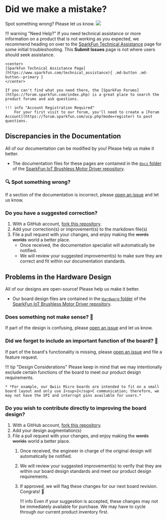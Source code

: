 # Did we make a mistake?

Spot something wrong? Please let us know. <a href="https://github.com/sparkfun/SparkFun_IoT_Brushless_Motor_Driver/issues" alt="Issues"><img src="https://img.shields.io/github/issues/sparkfun/SparkFun_IoT_Brushless_Motor_Driver.svg" /></a>

<!-- Technical Assistance Box -->
!!! warning "Need Help?"
	If you need technical assistance or more information on a product that is not working as you expected, we recommend heading on over to the [SparkFun Technical Assistance](https://www.sparkfun.com/technical_assistanc) page for some initial troubleshooting. This **Submit Issues** page is not where users should seek assistance.

	<center>
	[SparkFun Technical Assistance Page](https://www.sparkfun.com/technical_assistance){ .md-button .md-button--primary }
	</center>
	
	If you can't find what you need there, the [SparkFun Forums](https://forum.sparkfun.com/index.php) is a great place to search the product forums and ask questions.
	
	!!! info "Account Registration Required"
		For your first visit to our forum, you'll need to create a [Forum Account](https://forum.sparkfun.com/ucp.php?mode=register) to post questions.


## Discrepancies in the Documentation

All of our documentation can be modified by you! Please help us make it better.

* The documentation files for these pages are contained in the [`docs` folder](https://github.com/sparkfun/SparkFun_IoT_Brushless_Motor_Driver/tree/main/docs) of the [SparkFun IoT Brushless Motor Driver repository](https://github.com/sparkfun/SparkFun_IoT_Brushless_Motor_Driver).

### 🔍 Spot something wrong?

If a section of the documentation is incorrect, please [open an issue](https://github.com/sparkfun/SparkFun_IoT_Brushless_Motor_Driver/issues) and let us know.

### Do you have a suggested correction?

1. With a GitHub account, [fork this repository](https://github.com/sparkfun/SparkFun_IoT_Brushless_Motor_Driver/fork).
2. Add your correction(s) or improvement(s) to the markdown file(s)
3. File a pull request with your changes, and enjoy making the ~~words~~ ~~worlds~~ world a better place.
	* Once received, the documentation specialist will automatically be notified.
	* We will review your suggested improvement(s) to make sure they are correct and fit within our documentation standards.

## Problems in the Hardware Design

All of our designs are open-source! Please help us make it better.

* Our board design files are contained in the [`Hardware` folder](https://github.com/sparkfun/SparkFun_IoT_Brushless_Motor_Driver/tree/main/Hardware) of the [SparkFun IoT Brushless Motor Driver repository](https://github.com/sparkfun/SparkFun_IoT_Brushless_Motor_Driver).

### Does something not make sense? 🤔

If part of the design is confusing, please [open an issue](https://github.com/sparkfun/SparkFun_IoT_Brushless_Motor_Driver/issues) and let us know.

### Did we forget to include an important function of the board? 🤦

If part of the board's functionality is missing, please [open an issue](https://github.com/sparkfun/SparkFun_IoT_Brushless_Motor_Driver/issues) and file a feature request.

!!! tip "Design Considerations"
	Please keep in mind that we may intentionally exclude certain functions of the board to meet our product design requirements.
	
	* *For example, our Qwiic Micro boards are intended to fit on a small board layout and only use I<sup>2</sup>C communication; therefore, we may not have the SPI and interrupt pins available for users.*


### Do you wish to contribute directly to improving the board design?

1. With a GitHub account, [fork this repository](https://github.com/sparkfun/SparkFun_IoT_Brushless_Motor_Driver/fork).
2. Add your design augmentation(s)
3. File a pull request with your changes, and enjoy making the ~~words~~ ~~worlds~~ world a better place.
	1. Once received, the engineer in charge of the original design will automatically be notified.
	2. We will review your suggested improvement(s) to verify that they are within our board design standards and meet our product design requirements.
	3. If approved, we will flag these changes for our next board revision. Congrats! 🍻

		!!! info
			Even if your suggestion is accepted, these changes may not be immediately available for purchase. We may have to cycle through our current product inventory first.
